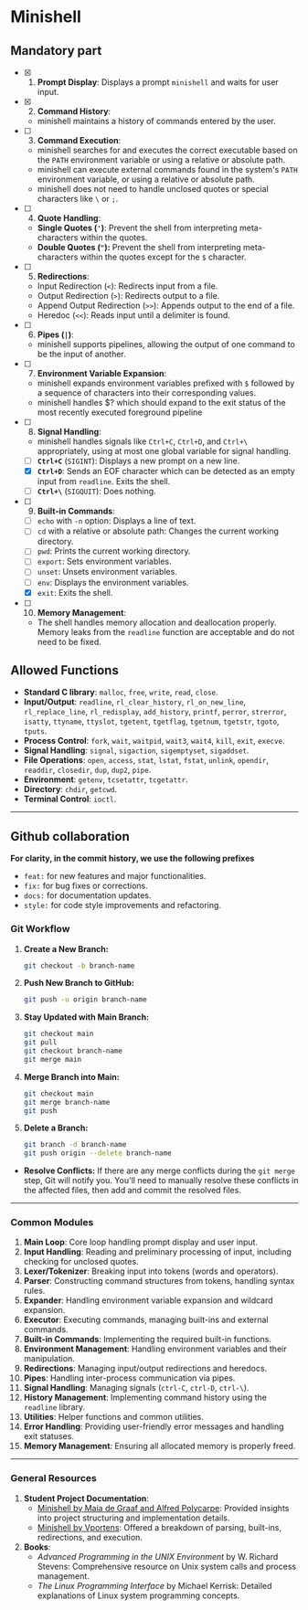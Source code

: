 # Minishell

## Mandatory part

- [x] 1. **Prompt Display**: Displays a prompt `minishell` and waits for user input.

- [x] 2. **Command History**:
   - minishell maintains a history of commands entered by the user.

- [ ] 3. **Command Execution**:
   - minishell searches for and executes the correct executable based on the `PATH` environment variable or using a relative or absolute path.
   - minishell can execute external commands found in the system's `PATH` environment variable, or using a relative or absolute path.
   - minishell does not need to handle unclosed quotes or special characters like `\` or `;`.

- [ ] 4.  **Quote Handling**:
   - **Single Quotes (`'`)**: Prevent the shell from interpreting meta-characters within the quotes.
   - **Double Quotes (`"`):** Prevent the shell from interpreting meta-characters within the quotes except for the `$` character.

- [ ] 5.  **Redirections**:
   - Input Redirection (`<`): Redirects input from a file.
   - Output Redirection (`>`): Redirects output to a file.
   - Append Output Redirection (`>>`): Appends output to the end of a file.
   - Heredoc (`<<`): Reads input until a delimiter is found.

- [ ] 6.  **Pipes (`|`)**:
   - minishell supports pipelines, allowing the output of one command to be the input of another.

- [ ] 7.  **Environment Variable Expansion**:
   - minishell expands environment variables prefixed with `$` followed by a sequence of characters into their corresponding values.
   - minishell handles $? which should expand to the exit status of the most recently executed foreground pipeline

- [ ] 8.  **Signal Handling**:
   - minishell handles signals like `Ctrl+C`, `Ctrl+D`, and `Ctrl+\` appropriately, using at most one global variable for signal handling.
   - [ ]  **`Ctrl+C`** (`SIGINT`): Displays a new prompt on a new line.
   - [x]  **`Ctrl+D`**: Sends an EOF character which can be detected as an empty input from `readline`. Exits the shell.
   - [ ]  **`Ctrl+\`** (`SIGQUIT`): Does nothing.

- [ ] 9.  **Built-in Commands**:
   - [ ] `echo` with `-n` option: Displays a line of text.
   - [ ] `cd` with a relative or absolute path: Changes the current working directory.
   - [ ] `pwd`: Prints the current working directory.
   - [ ] `export`: Sets environment variables.
   - [ ] `unset`: Unsets environment variables.
   - [ ] `env`: Displays the environment variables.
   - [x] `exit`: Exits the shell.

- [ ] 10. **Memory Management**:
    - The shell handles memory allocation and deallocation properly. Memory leaks from the `readline` function are acceptable and do not need to be fixed.

## Allowed Functions

  - **Standard C library**: `malloc`, `free`, `write`, `read`, `close`.
  - **Input/Output**: `readline`, `rl_clear_history`, `rl_on_new_line`, `rl_replace_line`, `rl_redisplay`, `add_history`, `printf`, `perror`, `strerror`, `isatty`, `ttyname`, `ttyslot`, `tgetent`, `tgetflag`, `tgetnum`, `tgetstr`, `tgoto`, `tputs`.
  - **Process Control**: `fork`, `wait`, `waitpid`, `wait3`, `wait4`, `kill`, `exit`, `execve`.
  - **Signal Handling**: `signal`, `sigaction`, `sigemptyset`, `sigaddset`.
  - **File Operations**: `open`, `access`, `stat`, `lstat`, `fstat`, `unlink`, `opendir`, `readdir`, `closedir`, `dup`, `dup2`, `pipe`.
  - **Environment**: `getenv`, `tcsetattr`, `tcgetattr`.
  - **Directory**: `chdir`, `getcwd`.
  - **Terminal Control**: `ioctl`.

---
## Github collaboration
**For clarity, in the commit history, we use the following prefixes**

  - `feat:` for new features and major functionalities.
  - `fix:` for bug fixes or corrections.
  - `docs:` for documentation updates.
  - `style:` for code style improvements and refactoring.

### Git Workflow
1. **Create a New Branch:**
    ```bash
    git checkout -b branch-name
    ```

2. **Push New Branch to GitHub:**
    ```bash
    git push -u origin branch-name
    ```

3. **Stay Updated with Main Branch:**
    ```bash
    git checkout main
    git pull
    git checkout branch-name
    git merge main
    ```

4. **Merge Branch into Main:**
    ```bash
    git checkout main
    git merge branch-name
    git push
    ```

5. **Delete a Branch:**
    ```bash
    git branch -d branch-name
    git push origin --delete branch-name
    ```

- **Resolve Conflicts:** If there are any merge conflicts during the `git merge` step, Git will notify you. You'll need to manually resolve these conflicts in the affected files, then add and commit the resolved files.

---
### Common Modules

1. **Main Loop**: Core loop handling prompt display and user input.
2. **Input Handling**: Reading and preliminary processing of input, including checking for unclosed quotes.
3. **Lexer/Tokenizer**: Breaking input into tokens (words and operators).
4. **Parser**: Constructing command structures from tokens, handling syntax rules.
5. **Expander**: Handling environment variable expansion and wildcard expansion.
6. **Executor**: Executing commands, managing built-ins and external commands.
7. **Built-in Commands**: Implementing the required built-in functions.
8. **Environment Management**: Handling environment variables and their manipulation.
9. **Redirections**: Managing input/output redirections and heredocs.
10. **Pipes**: Handling inter-process communication via pipes.
11. **Signal Handling**: Managing signals (`ctrl-C`, `ctrl-D`, `ctrl-\`).
12. **History Management**: Implementing command history using the `readline` library.
13. **Utilities**: Helper functions and common utilities.
14. **Error Handling**: Providing user-friendly error messages and handling exit statuses.
15. **Memory Management**: Ensuring all allocated memory is properly freed.

---
### General Resources

1. **Student Project Documentation**:
	- [Minishell by Maia de Graaf and Alfred Polycarpe](https://github.com/maiadegraaf/minishell): Provided insights into project structuring and implementation details.
	- [Minishell by Vportens](https://github.com/vportens/minishell): Offered a breakdown of parsing, built-ins, redirections, and execution.
2. **Books**:
	- *Advanced Programming in the UNIX Environment* by W. Richard Stevens: Comprehensive resource on Unix system calls and process management.
	- *The Linux Programming Interface* by Michael Kerrisk: Detailed explanations of Linux system programming concepts.

